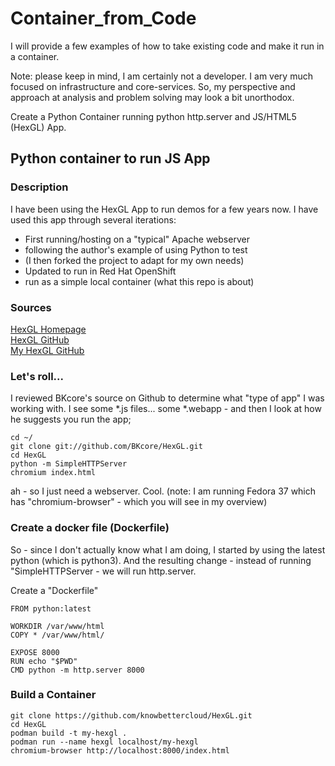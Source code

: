 # Container_from_Code

I will provide a few examples of how to take existing code and make it run in a container.

Note: please keep in mind, I am certainly not a developer.  I am very much focused on infrastructure and core-services.  So, my perspective and approach at analysis and problem solving may look a bit unorthodox.  


Create a Python Container running python http.server and JS/HTML5 (HexGL) App.

## Python container to run JS App

### Description
I have been using the HexGL App to run demos for a few years now.  I have used this app through several iterations:

* First running/hosting on a "typical" Apache webserver
* following the author's example of using Python to test  
* (I then forked the project to adapt for my own needs)
* Updated to run in Red Hat OpenShift
* run as a simple local container (what this repo is about)

### Sources
[HexGL Homepage](https://hexgl.bkcore.com/)  
[HexGL GitHub](https://github.com/BKcore/HexGL)  
[My HexGL GitHub](https://github.com/KnowBetterCloud/HexGL)  

### Let's roll...
I reviewed BKcore's source on Github to determine what "type of app" I was working with.  I see some *.js files... some *.webapp - and then I look at how he suggests you run the app;

```
cd ~/
git clone git://github.com/BKcore/HexGL.git
cd HexGL
python -m SimpleHTTPServer
chromium index.html
```
ah - so I just need a webserver.  Cool.  (note:  I am running Fedora 37 which has "chromium-browser" - which you will see in my overview)

### Create a docker file (Dockerfile)
So - since I don't actually know what I am doing, I started by using the latest python (which is python3).  And the resulting change - instead of running "SimpleHTTPServer - we will run http.server.

Create a "Dockerfile"
```
FROM python:latest

WORKDIR /var/www/html
COPY * /var/www/html/

EXPOSE 8000
RUN echo "$PWD"
CMD python -m http.server 8000
```

### Build a Container

```
git clone https://github.com/knowbettercloud/HexGL.git
cd HexGL
podman build -t my-hexgl .
podman run --name hexgl localhost/my-hexgl
chromium-browser http://localhost:8000/index.html
```

 

